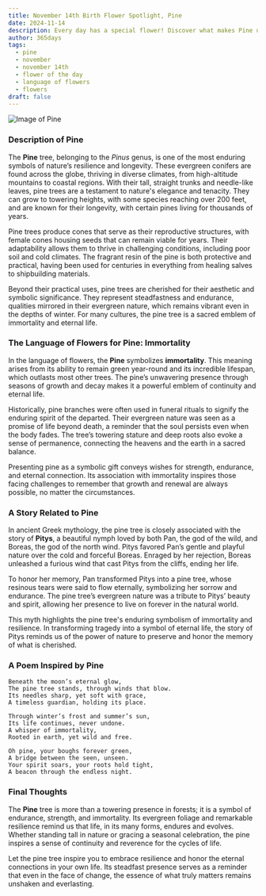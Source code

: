 ```yaml
---
title: November 14th Birth Flower Spotlight, Pine
date: 2024-11-14
description: Every day has a special flower! Discover what makes Pine unique as today’s birth flower and its symbolic meaning.
author: 365days
tags:
  - pine
  - november
  - november 14th
  - flower of the day
  - language of flowers
  - flowers
draft: false
---
```


![Image of Pine](https://cdn.pixabay.com/photo/2020/09/03/13/56/pine-5541335_640.jpg#center)


### Description of Pine

The **Pine** tree, belonging to the _Pinus_ genus, is one of the most enduring symbols of nature’s resilience and longevity. These evergreen conifers are found across the globe, thriving in diverse climates, from high-altitude mountains to coastal regions. With their tall, straight trunks and needle-like leaves, pine trees are a testament to nature's elegance and tenacity. They can grow to towering heights, with some species reaching over 200 feet, and are known for their longevity, with certain pines living for thousands of years.

Pine trees produce cones that serve as their reproductive structures, with female cones housing seeds that can remain viable for years. Their adaptability allows them to thrive in challenging conditions, including poor soil and cold climates. The fragrant resin of the pine is both protective and practical, having been used for centuries in everything from healing salves to shipbuilding materials.

Beyond their practical uses, pine trees are cherished for their aesthetic and symbolic significance. They represent steadfastness and endurance, qualities mirrored in their evergreen nature, which remains vibrant even in the depths of winter. For many cultures, the pine tree is a sacred emblem of immortality and eternal life.

### The Language of Flowers for Pine: Immortality

In the language of flowers, the **Pine** symbolizes **immortality**. This meaning arises from its ability to remain green year-round and its incredible lifespan, which outlasts most other trees. The pine’s unwavering presence through seasons of growth and decay makes it a powerful emblem of continuity and eternal life.

Historically, pine branches were often used in funeral rituals to signify the enduring spirit of the departed. Their evergreen nature was seen as a promise of life beyond death, a reminder that the soul persists even when the body fades. The tree’s towering stature and deep roots also evoke a sense of permanence, connecting the heavens and the earth in a sacred balance.

Presenting pine as a symbolic gift conveys wishes for strength, endurance, and eternal connection. Its association with immortality inspires those facing challenges to remember that growth and renewal are always possible, no matter the circumstances.

### A Story Related to Pine

In ancient Greek mythology, the pine tree is closely associated with the story of **Pitys**, a beautiful nymph loved by both Pan, the god of the wild, and Boreas, the god of the north wind. Pitys favored Pan’s gentle and playful nature over the cold and forceful Boreas. Enraged by her rejection, Boreas unleashed a furious wind that cast Pitys from the cliffs, ending her life.

To honor her memory, Pan transformed Pitys into a pine tree, whose resinous tears were said to flow eternally, symbolizing her sorrow and endurance. The pine tree’s evergreen nature was a tribute to Pitys’ beauty and spirit, allowing her presence to live on forever in the natural world.

This myth highlights the pine tree's enduring symbolism of immortality and resilience. In transforming tragedy into a symbol of eternal life, the story of Pitys reminds us of the power of nature to preserve and honor the memory of what is cherished.

### A Poem Inspired by Pine

```
Beneath the moon’s eternal glow,  
The pine tree stands, through winds that blow.  
Its needles sharp, yet soft with grace,  
A timeless guardian, holding its place.  

Through winter’s frost and summer’s sun,  
Its life continues, never undone.  
A whisper of immortality,  
Rooted in earth, yet wild and free.  

Oh pine, your boughs forever green,  
A bridge between the seen, unseen.  
Your spirit soars, your roots hold tight,  
A beacon through the endless night.  
```

### Final Thoughts

The **Pine** tree is more than a towering presence in forests; it is a symbol of endurance, strength, and immortality. Its evergreen foliage and remarkable resilience remind us that life, in its many forms, endures and evolves. Whether standing tall in nature or gracing a seasonal celebration, the pine inspires a sense of continuity and reverence for the cycles of life.

Let the pine tree inspire you to embrace resilience and honor the eternal connections in your own life. Its steadfast presence serves as a reminder that even in the face of change, the essence of what truly matters remains unshaken and everlasting.

